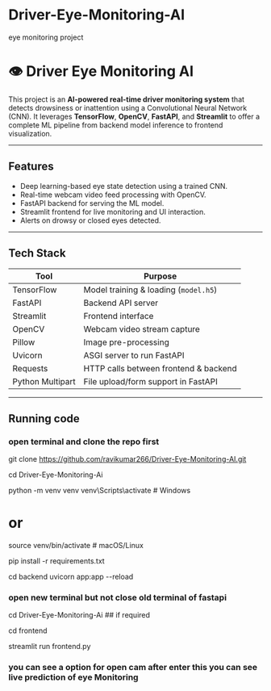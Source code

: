 # Driver-Eye-Monitoring-AI
eye monitoring project


# 👁️ Driver Eye Monitoring AI

This project is an **AI-powered real-time driver monitoring system** that detects drowsiness or inattention using a Convolutional Neural Network (CNN). It leverages **TensorFlow**, **OpenCV**, **FastAPI**, and **Streamlit** to offer a complete ML pipeline from backend model inference to frontend visualization.

---

## Features

- Deep learning-based eye state detection using a trained CNN.
- Real-time webcam video feed processing with OpenCV.
-  FastAPI backend for serving the ML model.
-  Streamlit frontend for live monitoring and UI interaction.
-  Alerts on drowsy or closed eyes detected.

---

## Tech Stack

| Tool         | Purpose                            |
|--------------|-------------------------------------|
| TensorFlow   | Model training & loading (`model.h5`) |
| FastAPI      | Backend API server                  |
| Streamlit    | Frontend interface                  |
| OpenCV       | Webcam video stream capture         |
| Pillow       | Image pre-processing                |
| Uvicorn      | ASGI server to run FastAPI          |
| Requests     | HTTP calls between frontend & backend |
| Python Multipart | File upload/form support in FastAPI |

---

## Running code 

### open terminal and clone the repo first


 git clone https://github.com/ravikumar266/Driver-Eye-Monitoring-AI.git

cd Driver-Eye-Monitoring-Ai


python -m venv venv
venv\Scripts\activate  # Windows
# or
source venv/bin/activate  # macOS/Linux

pip install -r requirements.txt


cd backend
uvicorn app:app --reload


### open new terminal but not close old terminal of fastapi

cd Driver-Eye-Monitoring-Ai  ## if required

cd frontend


 streamlit run frontend.py


### you can see a option for open cam after enter this  you can see live prediction of eye Monitoring


